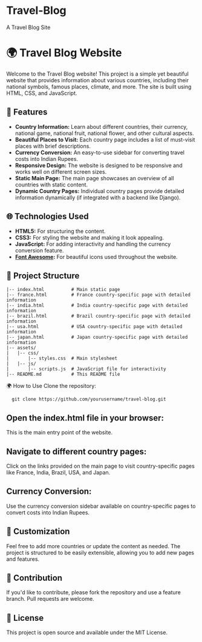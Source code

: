 # Travel-Blog
A Travel Blog Site


# 🌍 Travel Blog Website

Welcome to the Travel Blog website! This project is a simple yet beautiful website that provides information about various countries, including their national symbols, famous places, climate, and more. The site is built using HTML, CSS, and JavaScript.

## 🚀 Features

- **Country Information:** Learn about different countries, their currency, national game, national fruit, national flower, and other cultural aspects.
- **Beautiful Places to Visit:** Each country page includes a list of must-visit places with brief descriptions.
- **Currency Conversion:** An easy-to-use sidebar for converting travel costs into Indian Rupees.
- **Responsive Design:** The website is designed to be responsive and works well on different screen sizes.
- **Static Main Page:** The main page showcases an overview of all countries with static content.
- **Dynamic Country Pages:** Individual country pages provide detailed information dynamically (if integrated with a backend like Django).

## 🌐 Technologies Used

- **HTML5:** For structuring the content.
- **CSS3:** For styling the website and making it look appealing.
- **JavaScript:** For adding interactivity and handling the currency conversion feature.
- **[Font Awesome](https://fontawesome.com/):** For beautiful icons used throughout the website.

## 📂 Project Structure

```plaintext
|-- index.html          # Main static page
|-- france.html         # France country-specific page with detailed information
|-- india.html          # India country-specific page with detailed information
|-- brazil.html         # Brazil country-specific page with detailed information
|-- usa.html            # USA country-specific page with detailed information
|-- japan.html          # Japan country-specific page with detailed information
|-- assets/
|   |-- css/
|       |-- styles.css  # Main stylesheet
|   |-- js/
|       |-- scripts.js  # JavaScript file for interactivity
|-- README.md           # This README file

```
🌍 How to Use
Clone the repository:
```
  git clone https://github.com/yourusername/travel-blog.git

```

## Open the index.html file in your browser:
This is the main entry point of the website.

## Navigate to different country pages:

Click on the links provided on the main page to visit country-specific pages like France, India, Brazil, USA, and Japan.
## Currency Conversion:

Use the currency conversion sidebar available on country-specific pages to convert costs into Indian Rupees.

## 📝 Customization
Feel free to add more countries or update the content as needed. The project is structured to be easily extensible, allowing you to add new pages and features.

## 🌟 Contribution
If you'd like to contribute, please fork the repository and use a feature branch. Pull requests are welcome.

## 📜 License
This project is open source and available under the MIT License.


